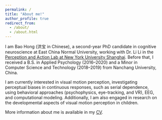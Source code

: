 ```yaml
---
permalink: /
title: "About me!"
author_profile: true
redirect_from: 
  - /about/
  - /about.html
---
```

I am Bao Hong (洪宝 in Chinese), a second-year PhD candidate in cognitive neuroscience at East China Normal University, working with Dr. Li Li in the [Perception and Action Lab at New York University Shanghai](https://wp.nyu.edu/perception_action_lab/). Before that, I received a B.S. in Applied Psychology (2016–2020) and a Minor in Computer Science and Technology (2018–2019) from Nanchang University, China.

I am currently interested in visual motion perception, investigating perceptual biases in continuous responses, such as serial dependence, using behavioral approaches (psychophysics, eye-tracking, and VR), EEG, and computational modeling. Additionally, I am also engaged in research on the developmental aspects of visual motion perception in children.

More information about me is available in my [CV](http://baohong-paul.github.io/files/HongBao-CV-202406.pdf).